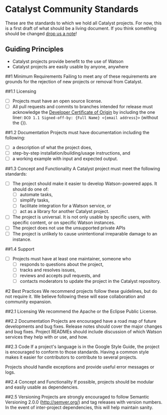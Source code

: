 # Catalyst Community Standards

These are the standards to which we hold all Catalyst projects. For now, this is a first draft of what should be a living document. If you think something should be changed [drop us a note](mailto:wabeason@us.ibm.com)!

## Guiding Principles
- Catalyst projects provide benefit to the use of Watson
- Catalyst projects are easily usable by anyone, anywhere

##1 Minimum Requirements
Failing to meet any of these requirements are grounds for the rejection of new projects or removal from Catalyst.

##1.1 Licensing
- [ ] Projects must have an open source license.
- [ ] All pull requests and commits to branches intended for release must acknowledge the [Developer Certificate of Origin](http://elinux.org/Developer_Certificate_Of_Origin) by including the one liner: `DCO 1.1 Signed-off-by: {Full Name} <{email address}>` (without the {}).

##1.2 Documentation
Projects must have documentation including the following:
- [ ] a description of what the project does,
- [ ] step-by-step installation/building/usage instructions, and
- [ ] a working example with input and expected output.

##1.3 Concept and Functionality
A Catalyst project must meet the following standards:
- [ ] The project should make it easier to develop Watson-powered apps. It should do one of:
  - [ ] automate tasks,
  - [ ] simplify tasks,
  - [ ] facilitate integration for a Watson service, or
  - [ ] act as a library for another Catalyst project.
- [ ] The project is universal. It is not only usable by specific users, with specific content, or on specific Watson instances.
- [ ] The project does not use the unsupported private APIs
- [ ] The project is unlikely to cause unintentional irreparable damage to an instance.

##1.4 Support
- [ ] Projects must have at least one maintainer, someone who
  - [ ] responds to questions about the project,
  - [ ] tracks and resolves issues,
  - [ ] reviews and accepts pull requests, and
  - [ ] contacts moderators to update the project in the Catalyst repository.

#2 Best Practices
We recommend projects follow these guidelines, but do not require it. We believe following these will ease collaboration and community expansion.

##2.1 Licensing
We recommend the Apache or the Eclipse Public License.

##2.2 Documentation
Projects are encouraged have a road map of future developments and bug fixes. Release notes should cover the major changes and bug fixes. Project READMEs should include discussion of which Watson services they help with or use, and how.

##2.3 Code
If a project's language is in the Google Style Guide, the project is encouraged to conform to those standards. Having a common style makes it easier for contributors to contribute to several projects.

Projects should handle exceptions and provide useful error messages or logs.

##2.4 Concept and Functionality
If possible, projects should be modular and easily usable as dependencies.

##2.5 Versioning
Projects are strongly encouraged to follow Semantic Versioning 2.0.0 (http://semver.org/) and tag releases with version numbers. In the event of inter-project dependencies, this will help maintain sanity.